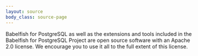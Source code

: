 ```yaml
---
layout: source
body_class: source-page
---
```


Babelfish for PostgreSQL as well as the extensions and tools included in the Babelfish for PostgreSQL Project are open source software with an Apache 2.0 license. We encourage you to use it all to the full extent of this license. 
